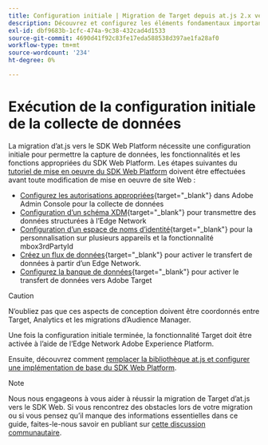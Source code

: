 ```yaml
---
title: Configuration initiale | Migration de Target depuis at.js 2.x vers le SDK Web
description: Découvrez et configurez les éléments fondamentaux importants requis pour l’implémentation de votre SDK Web Platform.
exl-id: dbf9683b-1cfc-474a-9c38-432cad4d1533
source-git-commit: 4690d41f92c83fe17eda588538d397ae1fa28af0
workflow-type: tm+mt
source-wordcount: '234'
ht-degree: 0%

---
```


# Exécution de la configuration initiale de la collecte de données

La migration d’at.js vers le SDK Web Platform nécessite une configuration initiale pour permettre la capture de données, les fonctionnalités et les fonctions appropriées du SDK Web Platform. Les étapes suivantes du [tutoriel de mise en oeuvre du SDK Web Platform](https://experienceleague.adobe.com/docs/platform-learn/implement-web-sdk/overview.html?lang=fr) doivent être effectuées avant toute modification de mise en oeuvre de site Web :

- [Configurez les autorisations appropriées](https://experienceleague.adobe.com/docs/platform-learn/implement-web-sdk/initial-configuration/configure-permissions.html){target="_blank"} dans Adobe Admin Console pour la collecte de données
- [Configuration d’un schéma XDM](https://experienceleague.adobe.com/docs/platform-learn/implement-web-sdk/initial-configuration/configure-schemas.html){target="_blank"} pour transmettre des données structurées à l’Edge Network
- [Configuration d’un espace de noms d’identité](https://experienceleague.adobe.com/docs/platform-learn/implement-web-sdk/initial-configuration/configure-identities.html){target="_blank"} pour la personnalisation sur plusieurs appareils et la fonctionnalité mbox3rdPartyId
- [Créez un flux de données](https://experienceleague.adobe.com/docs/platform-learn/implement-web-sdk/initial-configuration/configure-datastream.html){target="_blank"} pour activer le transfert de données à partir d’un Edge Network.
- [Configurez la banque de données](https://experienceleague.adobe.com/docs/platform-learn/implement-web-sdk/applications-setup/setup-target.html#configure-the-datastream){target="_blank"} pour activer le transfert de données vers Adobe Target

>[!CAUTION]
>
>N’oubliez pas que ces aspects de conception doivent être coordonnés entre Target, Analytics et les migrations d’Audience Manager.

Une fois la configuration initiale terminée, la fonctionnalité Target doit être activée à l’aide de l’Edge Network Adobe Experience Platform.

Ensuite, découvrez comment [remplacer la bibliothèque at.js et configurer une implémentation de base du SDK Web Platform](replace-library.md).

>[!NOTE]
>
>Nous nous engageons à vous aider à réussir la migration de Target d’at.js vers le SDK Web. Si vous rencontrez des obstacles lors de votre migration ou si vous pensez qu’il manque des informations essentielles dans ce guide, faites-le-nous savoir en publiant sur [cette discussion communautaire](https://experienceleaguecommunities.adobe.com/t5/adobe-experience-platform-data/tutorial-discussion-migrate-target-from-at-js-to-web-sdk/m-p/575587#M463).
